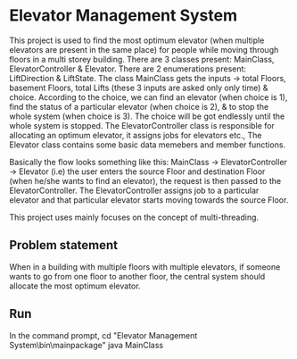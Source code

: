 # Elevator Management System
  This project is used to find the most optimum elevator (when multiple elevators are present in the same place) for people while moving through floors in a multi storey building. There are 3 classes present: MainClass, ElevatorController & Elevator. There are 2 enumerations present: LiftDirection & LiftState. The class MainClass gets the inputs -> total Floors, basement Floors, total Lifts (these 3 inputs are asked only only time) & choice. According to the choice, we can find an elevator (when choice is 1), find the status of a particular elevator (when choice is 2), & to stop the whole system (when choice is 3). The choice will be got endlessly until the whole system is stopped. The ElevatorController class is responsible for allocating an optimum elevator, it assigns jobs for elevators etc., The Elevator class contains some basic data memebers and member functions.

  Basically the flow looks something like this:
    MainClass -> ElevatorController -> Elevator (i.e) the user enters the source Floor and destination Floor (when he/she wants to find an elevator), the request is then passed to the ElevatorController. The ElevatorController assigns job to a particular elevator and that particular elevator starts moving towards the source Floor.
    
  This project uses mainly focuses on the concept of multi-threading.

## Problem statement
When in a building with multiple floors with multiple elevators, if someone wants to go from one floor to another floor, the central system should allocate the most optimum elevator. 

## Run 
In the command prompt,
cd "Elevator Management System\bin\mainpackage"
java MainClass

